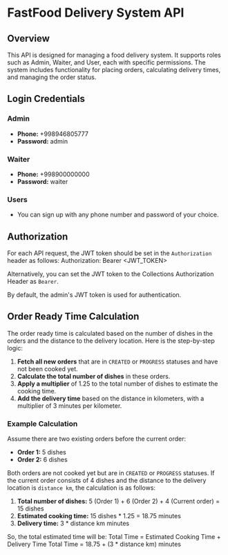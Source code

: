 # FastFood Delivery System API

## Overview
This API is designed for managing a food delivery system. It supports roles such as Admin, Waiter, and User, each with specific permissions. The system includes functionality for placing orders, calculating delivery times, and managing the order status.

## Login Credentials

### Admin
- **Phone:** +998946805777
- **Password:** admin

### Waiter
- **Phone:** +998900000000
- **Password:** waiter

### Users
- You can sign up with any phone number and password of your choice.

## Authorization

For each API request, the JWT token should be set in the `Authorization` header as follows:
Authorization: Bearer <JWT_TOKEN>


Alternatively, you can set the JWT token to the Collections Authorization Header as `Bearer`.

By default, the admin's JWT token is used for authentication.

## Order Ready Time Calculation

The order ready time is calculated based on the number of dishes in the orders and the distance to the delivery location. Here is the step-by-step logic:

1. **Fetch all new orders** that are in `CREATED` or `PROGRESS` statuses and have not been cooked yet.
2. **Calculate the total number of dishes** in these orders.
3. **Apply a multiplier** of 1.25 to the total number of dishes to estimate the cooking time.
4. **Add the delivery time** based on the distance in kilometers, with a multiplier of 3 minutes per kilometer.

### Example Calculation

Assume there are two existing orders before the current order:

- **Order 1:** 5 dishes
- **Order 2:** 6 dishes

Both orders are not cooked yet but are in `CREATED` or `PROGRESS` statuses. If the current order consists of 4 dishes and the distance to the delivery location is `distance km`, the calculation is as follows:

1. **Total number of dishes:** 5 (Order 1) + 6 (Order 2) + 4 (Current order) = 15 dishes
2. **Estimated cooking time:** 15 dishes * 1.25 = 18.75 minutes
3. **Delivery time:** 3 * distance km minutes

So, the total estimated time will be:
Total Time = Estimated Cooking Time + Delivery Time
Total Time = 18.75 + (3 * distance km) minutes

